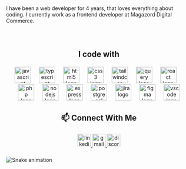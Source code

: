 <h1 align="left"><Hello World /></h1>

###

<p align="left">I have been a web developer for 4 years, that loves everything about coding. I currently work as a frontend developer at Magazord Digital Commerce.</p>

###

<br clear="both">

<h2 align="center">I code with</h2>

###

<div align="center">
  <img src="https://skillicons.dev/icons?i=js" height="44" alt="javascript logo"  />
  <img width="14" />
  <img src="https://skillicons.dev/icons?i=ts" height="44" alt="typescript logo"  />
  <img width="14" />
  <img src="https://skillicons.dev/icons?i=html" height="44" alt="html5 logo"  />
  <img width="14" />
  <img src="https://skillicons.dev/icons?i=css" height="44" alt="css3 logo"  />
  <img width="14" />
  <img src="https://skillicons.dev/icons?i=tailwind" height="44" alt="tailwindcss logo"  />
  <img width="14" />
  <img src="https://cdn.jsdelivr.net/gh/devicons/devicon/icons/jquery/jquery-original.svg" height="44" alt="jquery logo"  />
  <img width="14" />
  <img src="https://skillicons.dev/icons?i=react" height="44" alt="react logo"  />
  <img width="14" />
  <img src="https://skillicons.dev/icons?i=php" height="44" alt="php logo"  />
  <img width="14" />
  <img src="https://skillicons.dev/icons?i=nodejs" height="44" alt="nodejs logo"  />
  <img width="14" />
  <img src="https://skillicons.dev/icons?i=express" height="44" alt="express logo"  />
  <img width="14" />
  <img src="https://skillicons.dev/icons?i=postgres" height="44" alt="postgresql logo"  />
  <img width="14" />
  <img src="https://cdn.jsdelivr.net/gh/devicons/devicon/icons/jira/jira-original.svg" height="44" alt="jira logo"  />
  <img width="14" />
  <img src="https://skillicons.dev/icons?i=figma" height="44" alt="figma logo"  />
  <img width="14" />
  <img src="https://skillicons.dev/icons?i=vscode" height="44" alt="vscode logo"  />
</div>

###

<h2 align="center">📫 Connect With Me</h2>

###

<div align="center">
  <a href="https://www.linkedin.com/in/renyzeraa/" target="_blank">
    <img src="https://img.shields.io/static/v1?message=LinkedIn&logo=linkedin&label=&color=0077B5&logoColor=white&labelColor=&style=for-the-badge" height="36" alt="linkedin logo"  />
  </a>
 <a href="mailto:renansilvaytb@gmail.com" target="_blank">
    <img src="https://img.shields.io/static/v1?message=Gmail&logo=gmail&label=&color=D14836&logoColor=white&labelColor=&style=for-the-badge" height="36" alt="gmail logo"  />
 </a>
  <img src="https://img.shields.io/static/v1?message=Discord&logo=discord&label=&color=7289DA&logoColor=white&labelColor=&style=for-the-badge" height="36" alt="discord logo"  />
</div>

###

<img src="https://raw.githubusercontent.com/renyzeraa/renyzeraa/output/snake.svg" alt="Snake animation" />

###
